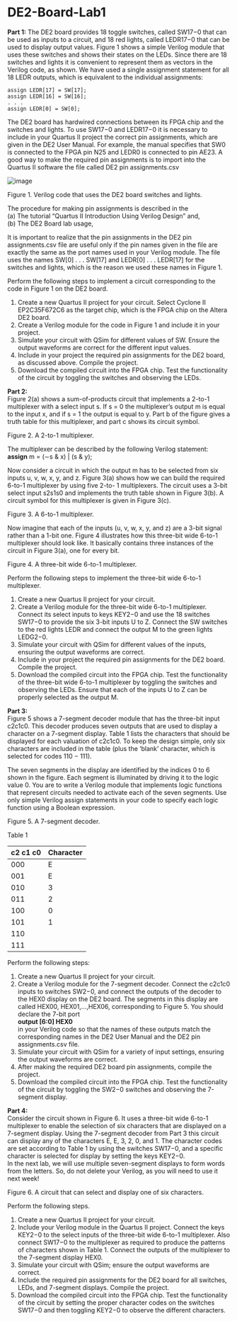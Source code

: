 # DE2-Board-Lab1
**Part 1:**
The DE2 board provides 18 toggle switches, called SW17−0 that can be used as inputs to a circuit, and 18 red lights, called LEDR17−0 that can be used to display output values. Figure 1 shows a simple Verilog module that uses these switches and shows their states on the LEDs. Since there are 18 switches and lights it is convenient to represent them as vectors in the Verilog code, as shown. We have used a single assignment statement for all 18 LEDR outputs, which is equivalent to the individual assignments:  

    assign LEDR[17] = SW[17];  
    assign LEDR[16] = SW[16];  
    . . .  
    assign LEDR[0] = SW[0];  

The DE2 board has hardwired connections between its FPGA chip and the switches and lights. To use SW17−0 and LEDR17−0 it is necessary to include in your Quartus II project the correct pin assignments, which are given in the DE2 User Manual. For example, the manual specifies that SW0 is connected to the FPGA pin N25 and LEDR0 is connected to pin AE23. A good way to make the required pin assignments is to import into the Quartus II software the file called DE2 pin assignments.csv  

![image](https://user-images.githubusercontent.com/19510655/34651924-8db194ea-f3a5-11e7-9063-351f870f7ad2.png)  

Figure 1. Verilog code that uses the DE2 board switches and lights.  

The procedure for making pin assignments is described in the  
  (a) The tutorial “Quartus II Introduction Using Verilog Design” and,  
  (b) The DE2 Board lab usage,  

It is important to realize that the pin assignments in the DE2 pin assignments.csv file are useful only if the pin names given in the file are exactly the same as the port names used in your Verilog module. The file uses the names SW[0] . . . SW[17] and LEDR[0] . . . LEDR[17] for the switches and lights, which is the reason we used these names in Figure 1.  

Perform the following steps to implement a circuit corresponding to the code in Figure 1 on the DE2 board.  
  1. Create a new Quartus II project for your circuit. Select Cyclone II EP2C35F672C6 as the target chip, which is the FPGA chip on the Altera DE2 board.  
  2. Create a Verilog module for the code in Figure 1 and include it in your project.  
  3. Simulate your circuit with QSim for different values of SW. Ensure the output waveforms are correct for the different input values.  
  4. Include in your project the required pin assignments for the DE2 board, as discussed above. Compile the project.  
  5. Download the compiled circuit into the FPGA chip. Test the functionality of the circuit by toggling the switches and observing the LEDs.  

**Part 2:**  
Figure 2(a) shows a sum-of-products circuit that implements a 2-to-1 multiplexer with a select input s. If s = 0 the multiplexer’s output m is equal to the input x, and if s = 1 the output is equal to y. Part b of the figure gives a truth table for this multiplexer, and part c shows its circuit symbol.  


Figure 2. A 2-to-1 multiplexer.  

The multiplexer can be described by the following Verilog statement:  
  **assign** m = (∼s & x) | (s & y);  

Now consider a circuit in which the output m has to be selected from six inputs u, v, w, x, y, and z. Figure 3(a) shows how we can build the required 6-to-1 multiplexer by using five 2-to- 1 multiplexers. The circuit uses a 3-bit select input s2s1s0 and implements the truth table shown in Figure 3(b). A circuit symbol for this multiplexer is given in Figure 3(c).  


Figure 3. A 6-to-1 multiplexer.  

Now imagine that each of the inputs (u, v, w, x, y, and z) are a 3-bit signal rather than a 1-bit one. Figure 4 illustrates how this three-bit wide 6-to-1 multiplexer should look like. It basically contains three instances of the circuit in Figure 3(a), one for every bit.  


Figure 4. A three-bit wide 6-to-1 multiplexer.  

Perform the following steps to implement the three-bit wide 6-to-1 multiplexer.  
  1. Create a new Quartus II project for your circuit.  
  2. Create a Verilog module for the three-bit wide 6-to-1 multiplexer. Connect its select inputs to keys KEY2−0 and use the 18 switches SW17−0 to provide the six 3-bit inputs U to Z. Connect the SW switches to the red lights LEDR and connect the output M to the green lights LEDG2−0.  
  3. Simulate your circuit with QSim for different values of the inputs, ensuring the output waveforms are correct.  
  4. Include in your project the required pin assignments for the DE2 board. Compile the project.  
  5. Download the compiled circuit into the FPGA chip. Test the functionality of the three-bit wide 6-to-1 multiplexer by toggling the switches and observing the LEDs. Ensure that each of the inputs U to Z can be properly selected as the output M.  

**Part 3:**  
Figure 5 shows a 7-segment decoder module that has the three-bit input c2c1c0. This decoder produces seven outputs that are used to display a character on a 7-segment display. Table 1 lists the characters that should be displayed for each valuation of c2c1c0. To keep the design simple, only six characters are included in the table (plus the ‘blank’ character, which is selected for codes 110 − 111).  

The seven segments in the display are identified by the indices 0 to 6 shown in the figure. Each segment is illuminated by driving it to the logic value 0. You are to write a Verilog module that implements logic functions that represent circuits needed to activate each of the seven segments. Use only simple Verilog assign statements in your code to specify each logic function using a Boolean expression.  


Figure 5. A 7-segment decoder.  

Table 1  

| c2 c1 c0  | Character |
| ------------- | ------------- |
| 000  | E |
| 001  | E |
| 010  | 3 |
| 011  | 2 |
| 100  | 0 |
| 101  | 1 |
| 110  |  |
| 111  |  |

Perform the following steps:  
  1. Create a new Quartus II project for your circuit.  
  2. Create a Verilog module for the 7-segment decoder. Connect the c2c1c0 inputs to
  switches SW2−0, and connect the outputs of the decoder to the HEX0 display on the DE2 board. The segments in this display are called HEX00, HEX01,…,HEX06, corresponding to Figure 5. You should declare the 7-bit port  
                      **output [6:0] HEX0**  
  in your Verilog code so that the names of these outputs match the corresponding names in the DE2 User Manual and the DE2 pin assignments.csv file.  
  3. Simulate your circuit with QSim for a variety of input settings, ensuring the output waveforms are correct.  
  4. After making the required DE2 board pin assignments, compile the project.  
  5. Download the compiled circuit into the FPGA chip. Test the functionality of the circuit by toggling the SW2−0 switches and observing the 7-segment display.  

**Part 4:**  
Consider the circuit shown in Figure 6. It uses a three-bit wide 6-to-1 multiplexer to enable the selection of six characters that are displayed on a 7-segment display. Using the 7-segment decoder from Part 3 this circuit can display any of the characters E, E, 3, 2, 0, and 1. The character codes are set according to Table 1 by using the switches SW17−0, and a specific character is selected for display by setting the keys KEY2−0.  
In the next lab, we will use multiple seven-segment displays to form words from the letters. So, do not delete your Verilog, as you will need to use it next week!  


Figure 6. A circuit that can select and display one of six characters.  

Perform the following steps.  
  1. Create a new Quartus II project for your circuit.  
  2. Include your Verilog module in the Quartus II project. Connect the keys KEY2−0 to the select inputs of the three-bit wide 6-to-1 multiplexer. Also connect SW17−0 to the multiplexer as required to produce the patterns of characters shown in Table 1. Connect the outputs of the multiplexer to the 7-segment display HEX0.  
  3. Simulate your circuit with QSim; ensure the output waveforms are correct.  
  4. Include the required pin assignments for the DE2 board for all switches, LEDs, and 7-segment displays. Compile the project.  
  5. Download the compiled circuit into the FPGA chip. Test the functionality of the circuit by setting the proper character codes on the switches SW17−0 and then toggling KEY2−0 to observe the different characters.  
